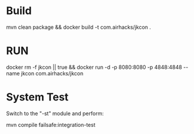 # Build
mvn clean package && docker build -t com.airhacks/jkcon .

# RUN

docker rm -f jkcon || true && docker run -d -p 8080:8080 -p 4848:4848 --name jkcon com.airhacks/jkcon 

# System Test

Switch to the "-st" module and perform:

mvn compile failsafe:integration-test
